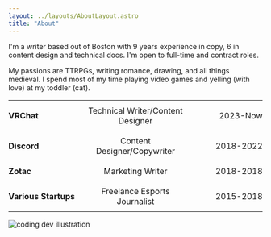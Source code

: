 ```yaml
---
layout: ../layouts/AboutLayout.astro
title: "About"
---
```


I'm a writer based out of Boston with 9 years experience in copy, 6 in content design and technical docs. I'm open to full-time and contract roles.

My passions are TTRPGs, writing romance, drawing, and all things medieval. I spend most of my time playing video games and yelling (with love) at my toddler (cat).

<table class="about-experience">
  <tbody>
    <tr>
      <td>VRChat</td>
      <td>Technical Writer/Content Designer</td>
      <td>2023-Now</td>
    </tr>
    <tr>
      <td>Discord</td>
      <td>Content Designer/Copywriter</td>
      <td>2018-2022</td>
    </tr>
    <tr>
      <td>Zotac</td>
      <td>Marketing Writer</td>
      <td>2018-2018</td>
    </tr>
    <tr>
      <td>Various Startups</td>
      <td>Freelance Esports Journalist</td>
      <td>2015-2018</td>
    </tr>
  </tbody>
</table>
<style>
    .about {
        display: flex;
        flex-wrap: wrap;
        align-items: flex-start;
        justify-content: space-around;
    }

    .about-image {
        flex: 1 0 35%;
        text-align: center;
    }

    .about-image img { 
        display: inline-block; 
        width: 300px;
        margin-bottom: 20px;
    }

    .about-text {
        flex: 1 0 50%;
        padding-left: 2em;
        float:right;
    }

    .about-text > h2 { margin: 0; }

    .about-text > p {
        font-size: 18px;
        line-height: 24px;
    }

    .about-experience table {
        table-layout: fixed;
        width: 100%;
        margin: 1em 0;
    }

    .about-experience td {
       border-bottom-width: 1px;
       @apply border-skin-line;
    }

    .about-experience td:nth-child(1) {
        width: 30%;
        font-weight: bold;
    }

    .about-experience td:nth-child(2) {
        width: 40%;
        text-align: center;
    }

    .about-experience td:nth-child(3) {
        width: 30%;
        text-align: right;
    }

    .about-experience tr:nth-child(1) {
      border-top-width: 1px;
      @apply border-skin-line;
    }

    table.about-experience tr, td {
        padding: 10px 0;
    }
</style>

<div>
  <img src="/assets/jesurkaresize.png" class="sm:w-1/2 mx-auto" alt="coding dev illustration">
</div>
